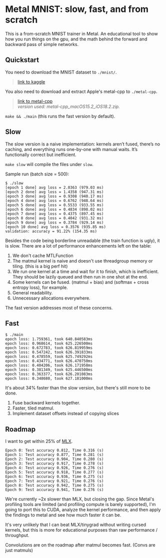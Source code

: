# Metal MNIST: slow, fast, and from scratch
This is a from-scratch MNIST trainer in Metal. An educational tool to show how you run things on the gpu, and the math behind the forward and backward pass of simple networks.

## Quickstart
You need to download the MNIST dataset to `./mnist/`.

> [link to kaggle](https://www.kaggle.com/datasets/hojjatk/mnist-dataset)

You also need to download and extract Apple's metal-cpp to `./metal-cpp`. 

> [link to metal-cpp](https://developer.apple.com/metal/cpp/) <br>
> *version used: metal-cpp_macOS15.2_iOS18.2.zip.*

`make && ./main` (this runs the fast version by default).

## Slow 
The slow version is a naive implementation: kernels aren’t fused, there’s no caching, and everything runs one-by-one with manual waits. It’s functionally correct but inefficient.

`make slow` will compile the files under `slow`. 

Sample run (batch size = 500):
```
$ ./slow
[epoch 1 done] avg loss = 2.0363 (979.03 ms)
[epoch 2 done] avg loss = 1.4358 (947.31 ms)
[epoch 3 done] avg loss = 0.9308 (940.17 ms)
[epoch 4 done] avg loss = 0.6762 (948.64 ms)
[epoch 5 done] avg loss = 0.5533 (933.55 ms)
[epoch 6 done] avg loss = 0.4834 (898.02 ms)
[epoch 7 done] avg loss = 0.4375 (897.45 ms)
[epoch 8 done] avg loss = 0.4042 (931.32 ms)
[epoch 9 done] avg loss = 0.3784 (929.14 ms)
[epoch 10 done] avg loss = 0.3576 (935.85 ms)
validation: accuracy = 91.22% (154.35 ms)
```

Besides the code being borderline unreadable (the train function is ugly), it is slow. There are a lot of performance enhancements left on the table: 
1. We don't cache MTLFunction 
2. The matmul kernel is naive and doesn't use threadgroup memory or tiling. (this is a big perf hit) 
3. We run one kernel at a time and wait for it to finish, which is inefficient. They should be lazily queued and then run in one shot at the end. 
4. Some kernels can be fused. (matmul + bias) and (softmax + cross entropy loss), for example.  
5. General readability. 
6. Unnecessary allocations everywhere.

The fast version addresses most of these concerns. 

## Fast 

```
$ ./main
epoch loss: 1.759361, took 640.840583ms
epoch loss: 0.968614, took 625.226500ms
epoch loss: 0.672783, took 626.819959ms
epoch loss: 0.547242, took 626.391833ms
epoch loss: 0.478559, took 625.749292ms
epoch loss: 0.434771, took 626.470750ms
epoch loss: 0.404206, took 626.171958ms
epoch loss: 0.381349, took 625.446500ms
epoch loss: 0.363377, took 626.201083ms
epoch loss: 0.348680, took 627.181000ms
```
It's about 34% faster than the slow version, but there's still more to be done. 
1. Fuse backward kernels together.
2. Faster, tiled matmul.
3. Implement dataset offsets instead of copying slices

## Roadmap 
I want to get within 25% of [MLX](https://github.com/ml-explore/mlx). 
```
Epoch 0: Test accuracy 0.812, Time 0.316 (s)
Epoch 1: Test accuracy 0.877, Time 0.281 (s)
Epoch 2: Test accuracy 0.904, Time 0.280 (s)
Epoch 3: Test accuracy 0.917, Time 0.278 (s)
Epoch 4: Test accuracy 0.926, Time 0.276 (s)
Epoch 5: Test accuracy 0.918, Time 0.277 (s)
Epoch 6: Test accuracy 0.936, Time 0.275 (s)
Epoch 7: Test accuracy 0.921, Time 0.276 (s)
Epoch 8: Test accuracy 0.942, Time 0.275 (s)
Epoch 9: Test accuracy 0.941, Time 0.276 (s)
```
We're currently ~2x slower than MLX, but closing the gap.
Since Metal's profiling tools are limited (and profiling compute is barely supported), I'm going to port this to CUDA, analyze the kernel performance, and then apply the findings to metal and see how much faster it can be. 

It's very unlikely that I can beat MLX/tinygrad without writing cursed kernels, but this is more for educational purposes than raw performance / throughput. 

Convolutions are on the roadmap after matmul becomes fast. (Convs are just matmuls)
